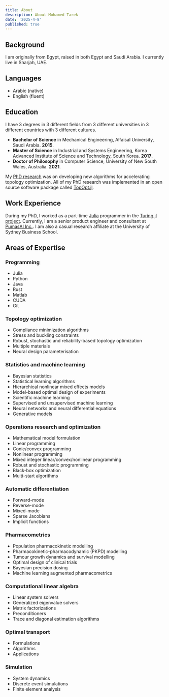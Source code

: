 ```yaml
---
title: About
description: About Mohamed Tarek
date: '2025-4-8'
published: true
---
```


## Background

I am originally from Egypt, raised in both Egypt and Saudi Arabia. I currently live in Sharjah, UAE.

## Languages

- Arabic (native)
- English (fluent)

## Education

I have 3 degrees in 3 different fields from 3 different universities in 3 different countries with 3 different cultures.

- **Bachelor of Science** in Mechanical Engineering, Alfaisal University, Saudi Arabia. **2015**.
- **Master of Science** in Industrial and Systems Engineering, Korea Advanced Institute of Science and Technology, South Korea. **2017**.
- **Doctor of Philosophy** in Computer Science, University of New South Wales, Australia. **2021**.

My [PhD research](https://unsworks.unsw.edu.au/entities/publication/d34622da-75cb-419f-b433-d9a452a2146a/full) was on developing new algorithms for accelerating topology optimization. All of my PhD research was implemented in an open source software package called [TopOpt.jl](https://github.com/JuliaTopOpt/TopOpt.jl).

## Work Experience

During my PhD, I worked as a part-time [Julia](https://julialang.org) programmer in the [Turing.jl project](https://github.com/TuringLang/Turing.jl). Currently, I am a senior product engineer and consultant at [PumasAI Inc.](https://pumas.ai). I am also a casual research affiliate at the University of Sydney Business School.

## Areas of Expertise

### Programming

- Julia
- Python
- Java
- Rust
- Matlab
- CUDA
- Git

### Topology optimization

- Compliance minimization algorithms
- Stress and buckling constraints
- Robust, stochastic and reliability-based topology optimization
- Multiple materials
- Neural design parameterisation

### Statistics and machine learning

- Bayesian statistics
- Statistical learning algorithms
- Hierarchical nonlinear mixed effects models
- Model-based optimal design of experiments
- Scientific machine learning
- Supervised and unsupervised machine learning
- Neural networks and neural differential equations
- Generative models

### Operations research and optimization

- Mathematical model formulation
- Linear programming
- Conic/convex programming
- Nonlinear programming
- Mixed integer linear/convex/nonlinear programming
- Robust and stochastic programming
- Black-box optimization
- Multi-start algorithms

### Automatic differentiation

- Forward-mode
- Reverse-mode
- Mixed-mode
- Sparse Jacobians
- Implicit functions

### Pharmacometrics

- Population pharmacokinetic modelling
- Pharmacokinetic-pharmacodynamic (PKPD) modelling
- Tumour growth dynamics and survival modelling
- Optimal design of clinical trials
- Bayesian precision dosing
- Machine learning augmented pharmacometrics

### Computational linear algebra

- Linear system solvers
- Generalized eigenvalue solvers
- Matrix factorizations
- Preconditioners
- Trace and diagonal estimation algorithms

### Optimal transport

- Formulations
- Algorithms
- Applications

### Simulation

- System dynamics
- Discrete event simulations
- Finite element analysis
